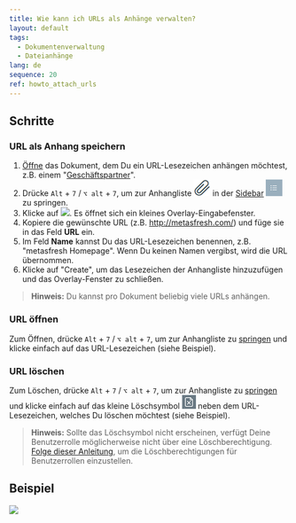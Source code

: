 ```yaml
---
title: Wie kann ich URLs als Anhänge verwalten?
layout: default
tags:
  - Dokumentenverwaltung
  - Dateianhänge
lang: de
sequence: 20
ref: howto_attach_urls
---
```


## Schritte

### URL als Anhang speichern
1. [Öffne](Menu) das Dokument, dem Du ein URL-Lesezeichen anhängen möchtest, z.B. einem "[Geschäftspartner](Neuer_Geschaeftspartner)".
1. Drücke `Alt` + `7` / `⌥ alt` + `7`, um zur Anhangliste ![](assets/Attachment_clip.png) in der [Sidebar](SpringezuBelegen) ![](assets/Sidebar_Icon_WebUI.png) zu springen.
1. Klicke auf ![](assets/URL_hinzufügen.png). Es öffnet sich ein kleines Overlay-Eingabefenster.
1. Kopiere die gewünschte URL (z.B. http://metasfresh.com/) und füge sie in das Feld **URL** ein.
1. Im Feld **Name** kannst Du das URL-Lesezeichen benennen, z.B. "metasfresh Homepage". Wenn Du keinen Namen vergibst, wird die URL übernommen.
1. Klicke auf "Create", um das Lesezeichen der Anhangliste hinzuzufügen und das Overlay-Fenster zu schließen.
 >**Hinweis:** Du kannst pro Dokument beliebig viele URLs anhängen.

### URL öffnen
Zum Öffnen, drücke `Alt` + `7` / `⌥ alt` + `7`, um zur Anhangliste zu [springen](SpringezuBelegen) und klicke einfach auf das URL-Lesezeichen (siehe Beispiel).

### URL löschen
Zum Löschen, drücke `Alt` + `7` / `⌥ alt` + `7`, um zur Anhangliste zu [springen](SpringezuBelegen) und klicke einfach auf das kleine Löschsymbol ![](assets/delete_icon.png) neben dem URL-Lesezeichen, welches Du löschen möchtest (siehe Beispiel).
 >**Hinweis:** Sollte das Löschsymbol nicht erscheinen, verfügt Deine Benutzerrolle möglicherweise nicht über eine Löschberechtigung. [Folge dieser Anleitung](Dateihandling_Loeschberechtigung), um die Löschberechtigungen für Benutzerrollen einzustellen.

## Beispiel
![](assets/URL_als_Anhang_verwalten.gif)

